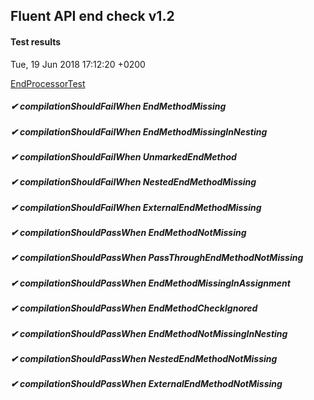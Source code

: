 ## Fluent API end check v1.2
#### Test results
Tue, 19 Jun 2018 17:12:20 +0200

[EndProcessorTest](src/test/java/fluent/api/EndProcessorTest.java)
##### ✔  compilationShouldFailWhen EndMethodMissing
##### ✔  compilationShouldFailWhen EndMethodMissingInNesting
##### ✔  compilationShouldFailWhen UnmarkedEndMethod
##### ✔  compilationShouldFailWhen NestedEndMethodMissing
##### ✔  compilationShouldFailWhen ExternalEndMethodMissing
##### ✔  compilationShouldPassWhen EndMethodNotMissing
##### ✔  compilationShouldPassWhen PassThroughEndMethodNotMissing
##### ✔  compilationShouldPassWhen EndMethodMissingInAssignment
##### ✔  compilationShouldPassWhen EndMethodCheckIgnored
##### ✔  compilationShouldPassWhen EndMethodNotMissingInNesting
##### ✔  compilationShouldPassWhen NestedEndMethodNotMissing
##### ✔  compilationShouldPassWhen ExternalEndMethodNotMissing
